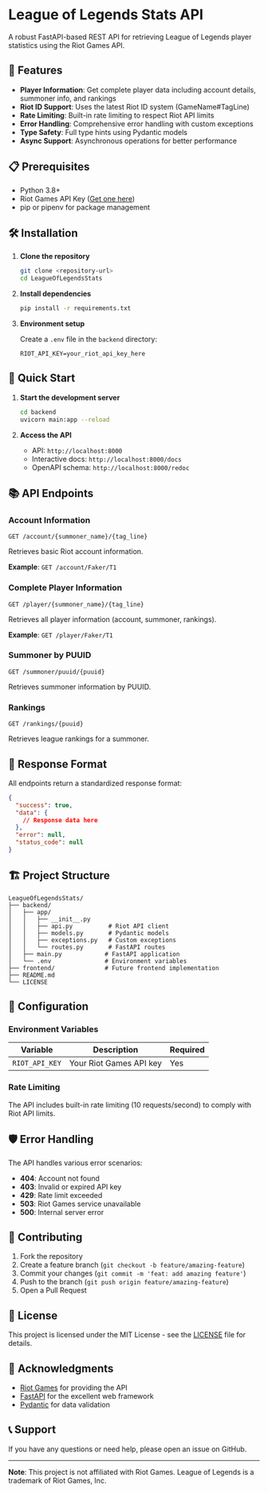 # League of Legends Stats API

A robust FastAPI-based REST API for retrieving League of Legends player statistics using the Riot Games API.

## 🚀 Features

- **Player Information**: Get complete player data including account details, summoner info, and rankings
- **Riot ID Support**: Uses the latest Riot ID system (GameName#TagLine)
- **Rate Limiting**: Built-in rate limiting to respect Riot API limits
- **Error Handling**: Comprehensive error handling with custom exceptions
- **Type Safety**: Full type hints using Pydantic models
- **Async Support**: Asynchronous operations for better performance

## 📋 Prerequisites

- Python 3.8+
- Riot Games API Key ([Get one here](https://developer.riotgames.com/))
- pip or pipenv for package management

## 🛠️ Installation

1. **Clone the repository**
   ```bash
   git clone <repository-url>
   cd LeagueOfLegendsStats
   ```

2. **Install dependencies**
   ```bash
   pip install -r requirements.txt
   ```

3. **Environment setup**
   
   Create a `.env` file in the `backend` directory:
   ```env
   RIOT_API_KEY=your_riot_api_key_here
   ```

## 🚀 Quick Start

1. **Start the development server**
   ```bash
   cd backend
   uvicorn main:app --reload
   ```

2. **Access the API**
   - API: `http://localhost:8000`
   - Interactive docs: `http://localhost:8000/docs`
   - OpenAPI schema: `http://localhost:8000/redoc`

## 📚 API Endpoints

### Account Information
```http
GET /account/{summoner_name}/{tag_line}
```
Retrieves basic Riot account information.

**Example**: `GET /account/Faker/T1`

### Complete Player Information
```http
GET /player/{summoner_name}/{tag_line}
```
Retrieves all player information (account, summoner, rankings).

**Example**: `GET /player/Faker/T1`

### Summoner by PUUID
```http
GET /summoner/puuid/{puuid}
```
Retrieves summoner information by PUUID.

### Rankings
```http
GET /rankings/{puuid}
```
Retrieves league rankings for a summoner.

## 📝 Response Format

All endpoints return a standardized response format:

```json
{
  "success": true,
  "data": {
    // Response data here
  },
  "error": null,
  "status_code": null
}
```

## 🏗️ Project Structure

```
LeagueOfLegendsStats/
├── backend/
│   ├── app/
│   │   ├── __init__.py
│   │   ├── api.py          # Riot API client
│   │   ├── models.py       # Pydantic models
│   │   ├── exceptions.py   # Custom exceptions
│   │   └── routes.py       # FastAPI routes
│   ├── main.py            # FastAPI application
│   └── .env               # Environment variables
├── frontend/              # Future frontend implementation
├── README.md
└── LICENSE
```

## 🔧 Configuration

### Environment Variables

| Variable | Description | Required |
|----------|-------------|----------|
| `RIOT_API_KEY` | Your Riot Games API key | Yes |

### Rate Limiting

The API includes built-in rate limiting (10 requests/second) to comply with Riot API limits.

## 🛡️ Error Handling

The API handles various error scenarios:

- **404**: Account not found
- **403**: Invalid or expired API key
- **429**: Rate limit exceeded
- **503**: Riot Games service unavailable
- **500**: Internal server error

## 🤝 Contributing

1. Fork the repository
2. Create a feature branch (`git checkout -b feature/amazing-feature`)
3. Commit your changes (`git commit -m 'feat: add amazing feature'`)
4. Push to the branch (`git push origin feature/amazing-feature`)
5. Open a Pull Request

## 📄 License

This project is licensed under the MIT License - see the [LICENSE](LICENSE) file for details.

## 🙏 Acknowledgments

- [Riot Games](https://developer.riotgames.com/) for providing the API
- [FastAPI](https://fastapi.tiangolo.com/) for the excellent web framework
- [Pydantic](https://pydantic-docs.helpmanual.io/) for data validation

## 📞 Support

If you have any questions or need help, please open an issue on GitHub.

---

**Note**: This project is not affiliated with Riot Games. League of Legends is a trademark of Riot Games, Inc.
